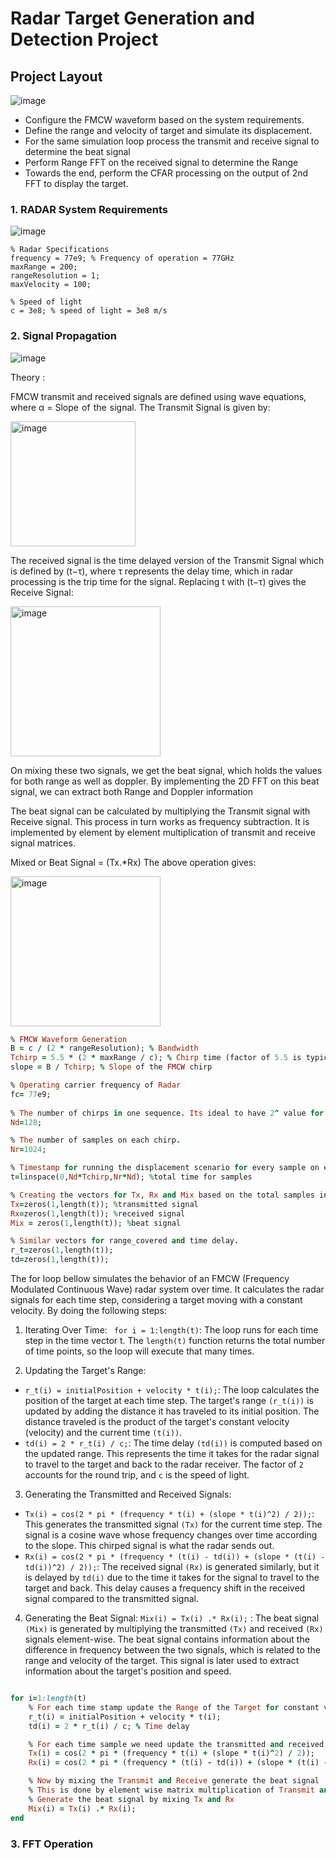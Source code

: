# Radar Target Generation and Detection Project

## Project Layout


![image](https://github.com/user-attachments/assets/94db9840-d547-4a65-a7eb-9b24cefb1152)

- Configure the FMCW waveform based on the system requirements.
- Define the range and velocity of target and simulate its displacement.
- For the same simulation loop process the transmit and receive signal to determine the beat signal
- Perform Range FFT on the received signal to determine the Range
- Towards the end, perform the CFAR processing on the output of 2nd FFT to display the target.

### 1. RADAR System Requirements
![image](https://github.com/user-attachments/assets/48662d5c-d640-40a9-9ec8-acbaa8c2977d)


```
% Radar Specifications
frequency = 77e9; % Frequency of operation = 77GHz
maxRange = 200; 
rangeResolution = 1;
maxVelocity = 100;

% Speed of light
c = 3e8; % speed of light = 3e8 m/s
```

### 2. Signal Propagation

![image](https://github.com/user-attachments/assets/0daef51b-ffe4-470e-8769-256a038d24a1)


Theory :

FMCW transmit and received signals are defined using wave equations, where 
α = Slope  of  the  signal. The Transmit Signal is given by:

<img width="200" alt="image" src="https://github.com/user-attachments/assets/2065ea4d-7e81-404c-b408-e74ed92fa3e5">

The received signal is the time delayed version of the Transmit Signal which is defined by (t−τ), where τ represents the delay time, which in radar processing is the trip time for the signal.
Replacing t with (t−τ) gives the Receive Signal:

<img width="240" alt="image" src="https://github.com/user-attachments/assets/a0d9d233-a229-41df-9d6b-85b33b74727c">

On mixing these two signals, we get the beat signal, which holds the values for both range as well as doppler. By implementing the 2D FFT on this beat signal, we can extract both Range and Doppler information

The beat signal can be calculated by multiplying the Transmit signal with Receive signal. This process in turn works as frequency subtraction. It is implemented by element by element multiplication of transmit and receive signal matrices.

Mixed or Beat Signal = (Tx.*Rx) 
The above operation gives:

<img width="240" alt="image" src="https://github.com/user-attachments/assets/f93de931-4738-4bc4-87cd-87d86846fb0b">


```ruby
% FMCW Waveform Generation
B = c / (2 * rangeResolution); % Bandwidth
Tchirp = 5.5 * (2 * maxRange / c); % Chirp time (factor of 5.5 is typical)
slope = B / Tchirp; % Slope of the FMCW chirp

% Operating carrier frequency of Radar 
fc= 77e9;
              
% The number of chirps in one sequence. Its ideal to have 2^ value for the ease of running the FFT for Doppler Estimation. 
Nd=128;

% The number of samples on each chirp. 
Nr=1024;

% Timestamp for running the displacement scenario for every sample on each chirp
t=linspace(0,Nd*Tchirp,Nr*Nd); %total time for samples

% Creating the vectors for Tx, Rx and Mix based on the total samples input.
Tx=zeros(1,length(t)); %transmitted signal
Rx=zeros(1,length(t)); %received signal
Mix = zeros(1,length(t)); %beat signal

% Similar vectors for range_covered and time delay.
r_t=zeros(1,length(t));
td=zeros(1,length(t));
```

The for loop bellow simulates the behavior of an FMCW (Frequency Modulated Continuous Wave) radar system over time. It calculates the radar signals for each time step, considering a target moving with a constant velocity. By doing the following steps:
1. Iterating Over Time:
` for i = 1:length(t)`: The loop runs for each time step in the time vector t. The `length(t)` function returns the total number of time points, so the loop will execute that many times.

2. Updating the Target's Range:
- `r_t(i) = initialPosition + velocity * t(i);`:
The loop calculates the position of the target at each time step. The target's range `(r_t(i))` is updated by adding the distance it has traveled to its initial position. The distance traveled is the product of the target's constant velocity (velocity) and the current time `(t(i))`.
- `td(i) = 2 * r_t(i) / c;`:
The time delay `(td(i))` is computed based on the updated range. This represents the time it takes for the radar signal to travel to the target and back to the radar receiver. The factor of `2` accounts for the round trip, and `c` is the speed of light.

3. Generating the Transmitted and Received Signals:
- `Tx(i) = cos(2 * pi * (frequency * t(i) + (slope * t(i)^2) / 2));`:
This generates the transmitted signal `(Tx)` for the current time step. The signal is a cosine wave whose frequency changes over time according to the slope. This chirped signal is what the radar sends out.
- `Rx(i) = cos(2 * pi * (frequency * (t(i) - td(i)) + (slope * (t(i) - td(i))^2) / 2));`:
The received signal `(Rx)` is generated similarly, but it is delayed by `td(i)` due to the time it takes for the signal to travel to the target and back. This delay causes a frequency shift in the received signal compared to the transmitted signal.

4. Generating the Beat Signal:
`Mix(i) = Tx(i) .* Rx(i);` :
The beat signal `(Mix)` is generated by multiplying the transmitted `(Tx)` and received `(Rx)` signals element-wise. The beat signal contains information about the difference in frequency between the two signals, which is related to the range and velocity of the target. This signal is later used to extract information about the target's position and speed.





```ruby

for i=1:length(t)         
    % For each time stamp update the Range of the Target for constant velocity. 
    r_t(i) = initialPosition + velocity * t(i);
    td(i) = 2 * r_t(i) / c; % Time delay

    % For each time sample we need update the transmitted and received signal. 
    Tx(i) = cos(2 * pi * (frequency * t(i) + (slope * t(i)^2) / 2));
    Rx(i) = cos(2 * pi * (frequency * (t(i) - td(i)) + (slope * (t(i) - td(i))^2) / 2));

    % Now by mixing the Transmit and Receive generate the beat signal
    % This is done by element wise matrix multiplication of Transmit and Receiver Signal
    % Generate the beat signal by mixing Tx and Rx
    Mix(i) = Tx(i) .* Rx(i);    
end
```
### 3. FFT Operation 
